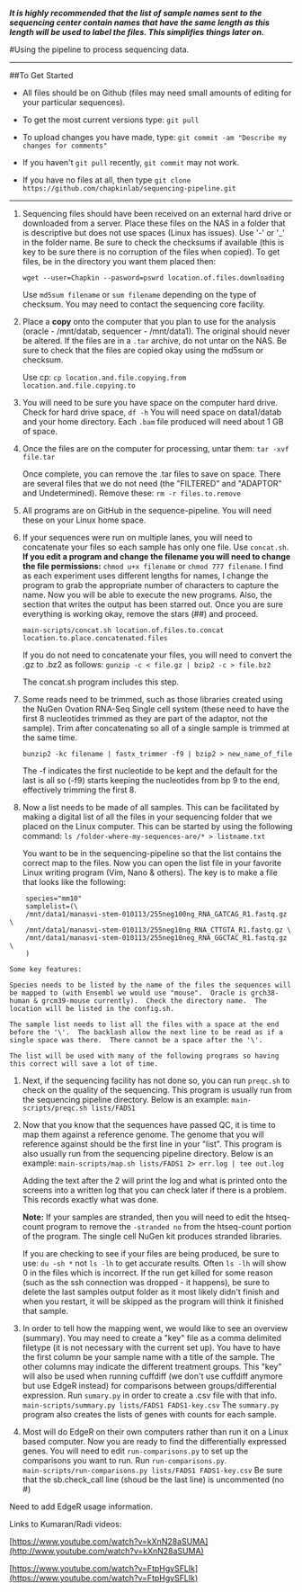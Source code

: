 ***It is highly recommended that the list of sample names sent to the sequencing center contain names that have the same length as this length will be used to label the files.  This simplifies things later on.***

#Using the pipeline to process sequencing data.

----------
##To Get Started

- All files should be on Github (files may need small amounts of editing for your particular sequences).

- To get the most current versions type: `git pull`

- To upload changes you have made, type: `git commit -am "Describe my changes for comments"`
- If you haven't `git pull` recently, `git commit` may not work.
- If you have no files at all, then type `git clone https://github.com/chapkinlab/sequencing-pipeline.git`

----------

1. Sequencing files should have been received on an external hard drive or downloaded from a server.  Place these files on the NAS in a folder that is descriptive but does not use spaces (Linux has issues).  Use '-' or '_' in the folder name.  Be sure to check the checksums if available (this is key to be sure there is no corruption of the files when copied).  To get files, be in the directory you want them placed then:
	
	`wget --user=Chapkin --pasword=pswrd location.of.files.downloading`

	Use `md5sum filename` or `sum filename` depending on the type of checksum.  You may need to contact the sequencing core facility.


1. Place a **copy** onto the computer that you plan to use for the analysis (oracle - /mnt/datab, sequencer - /mnt/data1).  The original should never be altered.  If the files are in a `.tar` archive, do not untar on the NAS.  Be sure to check that the files are copied okay using the md5sum or checksum.

	Use cp: `cp location.and.file.copying.from location.and.file.copying.to`

1. You will need to be sure you have space on the computer hard drive.  Check for hard drive space, `df -h`  You will need space on data1/datab and your home directory.  Each `.bam` file produced will need about 1 GB of space.
2. Once the files are on the computer for processing, untar them:
	`tar -xvf file.tar`

	Once complete, you can remove the .tar files to save on space.  There are several files that we do not need (the "FILTERED" and "ADAPTOR" and Undetermined).  Remove these:
	`rm -r files.to.remove`

1. All programs are on GitHub in the sequence-pipeline.  You will need these on your Linux home space.



1. If your sequences were run on multiple lanes, you will need to concatenate your files so each sample has only one file.  Use `concat.sh`.  **If you edit a program and change the filename you will need to change the file permissions:** `chmod u+x filename` or `chmod 777 filename`.  I find as each experiment uses different lengths for names, I change the program to grab the appropriate number of characters to capture the name.  Now you will be able to execute the new programs.  Also, the section that writes the output has been starred out.  Once you are sure everything is working okay, remove the stars (##) and proceed.
		
	`main-scripts/concat.sh location.of.files.to.concat location.to.place.concatenated.files`

	If you do not need to concatenate your files, you will need to convert the .gz to .bz2 as follows:
	`gunzip -c < file.gz | bzip2 -c > file.bz2`
	
	The concat.sh program includes this step.



1. Some reads need to be trimmed, such as those libraries created using the NuGen Ovation RNA-Seq Single cell system (these need to have the first 8 nucleotides trimmed as they are part of the adaptor, not the sample).  Trim after concatenating so all of a single sample is trimmed at the same time.

	`bunzip2 -kc filename | fastx_trimmer -f9 | bzip2 > new_name_of_file`

	The -f indicates the first nucleotide to be kept and the default for the last is all so (-f9) starts keeping the nucleotides from bp 9 to the end, effectively trimming the first 8.

1. Now a list needs to be made of all samples.  This can be facilitated by making a digital list of all the files in your sequencing folder that we placed on the Linux computer.  This can be started by using the following command:  `ls /folder-where-my-sequences-are/* > listname.txt`

	You want to be in the sequencing-pipeline so that the list contains the correct map to the files.  Now you can open the list file in your favorite Linux writing program (Vim, Nano & others).  The key is to make a file that looks like the following:
```
    species="mm10"
	samplelist=(\
	/mnt/data1/manasvi-stem-010113/255neg100ng_RNA_GATCAG_R1.fastq.gz \
	/mnt/data1/manasvi-stem-010113/255neg10ng_RNA_CTTGTA_R1.fastq.gz \
	/mnt/data1/manasvi-stem-010113/255neg10neg_RNA_GGCTAC_R1.fastq.gz \
	)
```
	Some key features:
	
	Species needs to be listed by the name of the files the sequences will be mapped to (with Ensembl we would use "mouse".  Oracle is grch38-human & grcm39-mouse currently).  Check the directory name.  The location will be listed in the config.sh.

	The sample list needs to list all the files with a space at the end before the '\'.  The backlash allow the next line to be read as if a single space was there.  There cannot be a space after the '\'.

	The list will be used with many of the following programs so having this correct will save a lot of time.

 
1. Next, if the sequencing facility has not done so, you can run `preqc.sh` to check on the quality of the sequencing.  This program is usually run from the sequencing pipeline directory.  Below is an example:  `main-scripts/preqc.sh lists/FADS1`
2. Now that you know that the sequences have passed QC, it is time to map them against a reference genome.  The genome that you will reference against should be the first line in your "list".  This program is also usually run from the sequencing pipeline directory.  Below is an example:
	`main-scripts/map.sh lists/FADS1 2> err.log | tee out.log`

	Adding the text after the 2 will print the log and what is printed onto the screens into a written log that you can check later if there is a problem.  This records exactly what was done.

	**Note:**  If your samples are stranded, then you will need to edit the htseq-count program to remove the `-stranded no` from the htseq-count portion of the program.  The single cell NuGen kit produces stranded libraries.

	If you are checking to see if your files are being produced, be sure to use: `du -sh *` not `ls -lh` to get accurate results.  Often `ls -lh` will show 0 in the files which is incorrect.  If the run get killed for some reason (such as the ssh connection was dropped - it happens), be sure to delete the last samples output folder as it most likely didn't finish and when you restart, it will be skipped as the program will think it finished that sample.
1. In order to tell how the mapping went, we would like to see an overview (summary).  You may need to create a "key" file as a comma delimited filetype (it is not necessary with the current set up).  You have to have the first column be your sample name with a title of the sample.  The other columns may indicate the different treatment groups.  This "key" will also be used when running cuffdiff (we don't use cuffdiff anymore but use EdgeR instead) for comparisons between groups/differential expression.  Run `sumary.py` in order to create a .csv file with that info.  `main-scripts/summary.py lists/FADS1 FADS1-key.csv`  The `summary.py` program also creates the lists of genes with counts for each sample.
2. Most will do EdgeR on their own computers rather than run it on a Linux based computer.  Now you are ready to find the differentially expressed genes.  You will need to edit `run-comparisons.py` to set up the comparisons you want to run.  Run `run-comparisons.py`.    
	`main-scripts/run-comparisons.py lists/FADS1 FADS1-key.csv`
Be sure that the sb.check_call line (shoud be the last line) is uncommented (no #)

Need to add EdgeR usage information.

Links to Kumaran/Radi videos:

[https://www.youtube.com/watch?v=kXnN28aSUMA](http://www.youtube.com/watch?v=kXnN28aSUMA)

[https://www.youtube.com/watch?v=FtpHgvSFLIk](https://www.youtube.com/watch?v=FtpHgvSFLIk)
